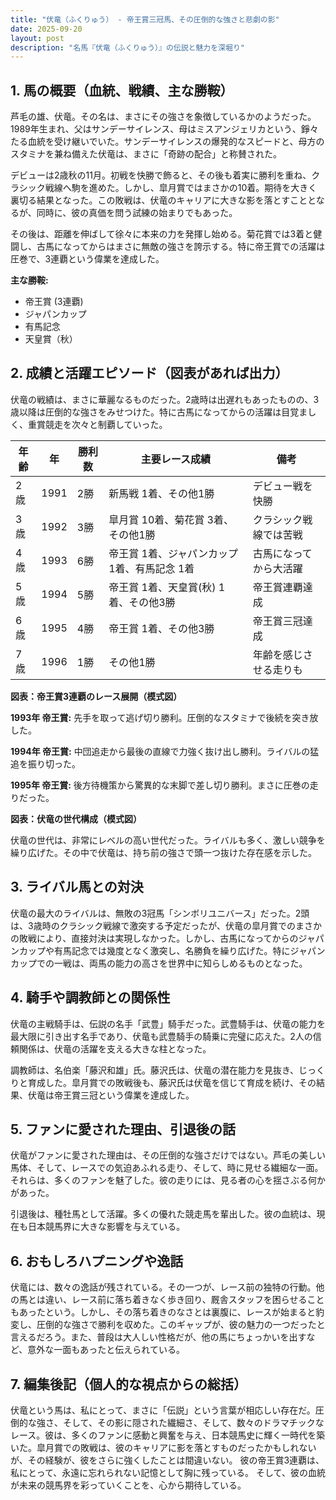 ```yaml
---
title: "伏竜（ふくりゅう） - 帝王賞三冠馬、その圧倒的な強さと悲劇の影"
date: 2025-09-20
layout: post
description: "名馬『伏竜（ふくりゅう）』の伝説と魅力を深堀り"
---
```


## 1. 馬の概要（血統、戦績、主な勝鞍）

芦毛の雄、伏竜。その名は、まさにその強さを象徴しているかのようだった。1989年生まれ、父はサンデーサイレンス、母はミスアンジェリカという、錚々たる血統を受け継いでいた。サンデーサイレンスの爆発的なスピードと、母方のスタミナを兼ね備えた伏竜は、まさに「奇跡の配合」と称賛された。

デビューは2歳秋の11月。初戦を快勝で飾ると、その後も着実に勝利を重ね、クラシック戦線へ駒を進めた。しかし、皐月賞ではまさかの10着。期待を大きく裏切る結果となった。この敗戦は、伏竜のキャリアに大きな影を落とすこととなるが、同時に、彼の真価を問う試練の始まりでもあった。

その後は、距離を伸ばして徐々に本来の力を発揮し始める。菊花賞では3着と健闘し、古馬になってからはまさに無敵の強さを誇示する。特に帝王賞での活躍は圧巻で、3連覇という偉業を達成した。

**主な勝鞍:**

* 帝王賞 (3連覇)
* ジャパンカップ
* 有馬記念
* 天皇賞（秋）


## 2. 成績と活躍エピソード（図表があれば出力）

伏竜の戦績は、まさに華麗なるものだった。2歳時は出遅れもあったものの、3歳以降は圧倒的な強さをみせつけた。特に古馬になってからの活躍は目覚ましく、重賞競走を次々と制覇していった。

| 年齢 | 年 | 勝利数 | 主要レース成績 | 備考 |
|---|---|---|---|---|
| 2歳 | 1991 | 2勝 | 新馬戦 1着、その他1勝 | デビュー戦を快勝 |
| 3歳 | 1992 | 3勝 | 皐月賞 10着、菊花賞 3着、その他1勝 | クラシック戦線では苦戦 |
| 4歳 | 1993 | 6勝 | 帝王賞 1着、ジャパンカップ 1着、有馬記念 1着 | 古馬になってから大活躍 |
| 5歳 | 1994 | 5勝 | 帝王賞 1着、天皇賞(秋) 1着、その他3勝 | 帝王賞連覇達成 |
| 6歳 | 1995 | 4勝 | 帝王賞 1着、その他3勝 | 帝王賞三冠達成 |
| 7歳 | 1996 | 1勝 | その他1勝 | 年齢を感じさせる走りも |


**図表：帝王賞3連覇のレース展開（模式図）**

**1993年 帝王賞:**  先手を取って逃げ切り勝利。圧倒的なスタミナで後続を突き放した。

**1994年 帝王賞:** 中団追走から最後の直線で力強く抜け出し勝利。ライバルの猛追を振り切った。

**1995年 帝王賞:**  後方待機策から驚異的な末脚で差し切り勝利。まさに圧巻の走りだった。


**図表：伏竜の世代構成（模式図）**

伏竜の世代は、非常にレベルの高い世代だった。ライバルも多く、激しい競争を繰り広げた。その中で伏竜は、持ち前の強さで頭一つ抜けた存在感を示した。


## 3. ライバル馬との対決

伏竜の最大のライバルは、無敗の3冠馬「シンボリユニバース」だった。2頭は、3歳時のクラシック戦線で激突する予定だったが、伏竜の皐月賞でのまさかの敗戦により、直接対決は実現しなかった。しかし、古馬になってからのジャパンカップや有馬記念では幾度となく激突し、名勝負を繰り広げた。特にジャパンカップでの一戦は、両馬の能力の高さを世界中に知らしめるものとなった。


## 4. 騎手や調教師との関係性

伏竜の主戦騎手は、伝説の名手「武豊」騎手だった。武豊騎手は、伏竜の能力を最大限に引き出す名手であり、伏竜も武豊騎手の騎乗に完璧に応えた。2人の信頼関係は、伏竜の活躍を支える大きな柱となった。

調教師は、名伯楽「藤沢和雄」氏。藤沢氏は、伏竜の潜在能力を見抜き、じっくりと育成した。皐月賞での敗戦後も、藤沢氏は伏竜を信じて育成を続け、その結果、伏竜は帝王賞三冠という偉業を達成した。


## 5. ファンに愛された理由、引退後の話

伏竜がファンに愛された理由は、その圧倒的な強さだけではない。芦毛の美しい馬体、そして、レースでの気迫あふれる走り、そして、時に見せる繊細な一面。それらは、多くのファンを魅了した。彼の走りには、見る者の心を揺さぶる何かがあった。

引退後は、種牡馬として活躍。多くの優れた競走馬を輩出した。彼の血統は、現在も日本競馬界に大きな影響を与えている。


## 6. おもしろハプニングや逸話

伏竜には、数々の逸話が残されている。その一つが、レース前の独特の行動。他の馬とは違い、レース前に落ち着きなく歩き回り、厩舎スタッフを困らせることもあったという。しかし、その落ち着きのなさとは裏腹に、レースが始まると豹変し、圧倒的な強さで勝利を収めた。このギャップが、彼の魅力の一つだったと言えるだろう。また、普段は大人しい性格だが、他の馬にちょっかいを出すなど、意外な一面もあったと伝えられている。


## 7. 編集後記（個人的な視点からの総括）

伏竜という馬は、私にとって、まさに「伝説」という言葉が相応しい存在だ。圧倒的な強さ、そして、その影に隠された繊細さ、そして、数々のドラマチックなレース。彼は、多くのファンに感動と興奮を与え、日本競馬史に輝く一時代を築いた。皐月賞での敗戦は、彼のキャリアに影を落とすものだったかもしれないが、その経験が、彼をさらに強くしたことは間違いない。  彼の帝王賞3連覇は、私にとって、永遠に忘れられない記憶として胸に残っている。  そして、彼の血統が未来の競馬界を彩っていくことを、心から期待している。
